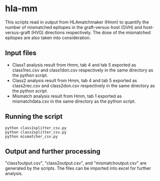 # hla-mm
This scripts read in output from HLAmatchmaker (Hmm) to quantify the number of mismatched epitopes in the graft-versus-host (GVH) and host-versus-graft (HVG) directions respectively. The dose of the mismatched epitopes are also taken into consideration. 
## Input files
* Class1 analysis result from Hmm, tab 4 and tab 5 exported as class1rec.csv and class1don.csv respectively in the same directory as the python script.
* Class2 analysis result from Hmm, tab 4 and tab 5 exported as class2rec.csv and class2don.csv respectively in the same directory as the python script.
* Mismatch analysis result from Hmm, tab 1 exported as mismatchdata.csv in the same directory as the python script.
## Running the script
```
python class1splitter_csv.py
python class2splitter_csv.py
python mismatcher_csv.py
```
## Output and further processing
"class1output.csv", "class2output.csv", and "mismatchoutput.csv" are generated by the scripts. The files can be imported into excel for further analysis.

